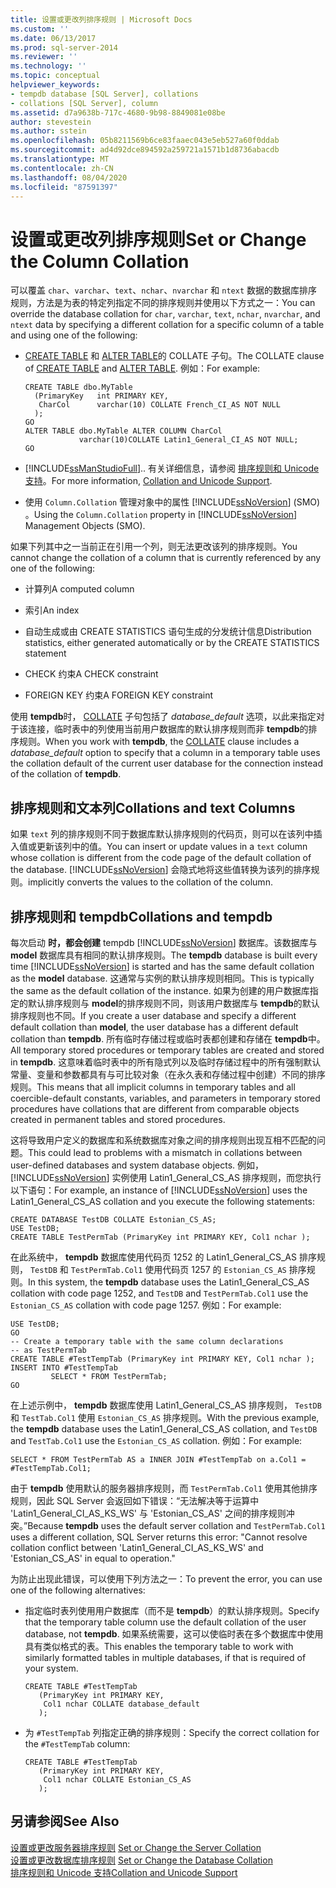 ```yaml
---
title: 设置或更改列排序规则 | Microsoft Docs
ms.custom: ''
ms.date: 06/13/2017
ms.prod: sql-server-2014
ms.reviewer: ''
ms.technology: ''
ms.topic: conceptual
helpviewer_keywords:
- tempdb database [SQL Server], collations
- collations [SQL Server], column
ms.assetid: d7a9638b-717c-4680-9b98-8849081e08be
author: stevestein
ms.author: sstein
ms.openlocfilehash: 05b8211569b6ce83faaec043e5eb527a60f0ddab
ms.sourcegitcommit: ad4d92dce894592a259721a1571b1d8736abacdb
ms.translationtype: MT
ms.contentlocale: zh-CN
ms.lasthandoff: 08/04/2020
ms.locfileid: "87591397"
---
```

# <a name="set-or-change-the-column-collation"></a><span data-ttu-id="a051c-102">设置或更改列排序规则</span><span class="sxs-lookup"><span data-stu-id="a051c-102">Set or Change the Column Collation</span></span>
  <span data-ttu-id="a051c-103">可以覆盖 `char`、`varchar`、`text`、`nchar`、`nvarchar` 和 `ntext` 数据的数据库排序规则，方法是为表的特定列指定不同的排序规则并使用以下方式之一：</span><span class="sxs-lookup"><span data-stu-id="a051c-103">You can override the database collation for `char`, `varchar`, `text`, `nchar`, `nvarchar`, and `ntext` data by specifying a different collation for a specific column of a table and using one of the following:</span></span>  
  
-   <span data-ttu-id="a051c-104">[CREATE TABLE](/sql/t-sql/statements/create-table-transact-sql) 和 [ALTER TABLE](/sql/t-sql/statements/alter-table-transact-sql)的 COLLATE 子句。</span><span class="sxs-lookup"><span data-stu-id="a051c-104">The COLLATE clause of [CREATE TABLE](/sql/t-sql/statements/create-table-transact-sql) and [ALTER TABLE](/sql/t-sql/statements/alter-table-transact-sql).</span></span> <span data-ttu-id="a051c-105">例如：</span><span class="sxs-lookup"><span data-stu-id="a051c-105">For example:</span></span>  
  
    ```  
    CREATE TABLE dbo.MyTable  
      (PrimaryKey   int PRIMARY KEY,  
       CharCol      varchar(10) COLLATE French_CI_AS NOT NULL  
      );  
    GO  
    ALTER TABLE dbo.MyTable ALTER COLUMN CharCol  
                varchar(10)COLLATE Latin1_General_CI_AS NOT NULL;  
    GO  
    ```  
  
-   [!INCLUDE[ssManStudioFull](../../includes/ssmanstudiofull-md.md)]<span data-ttu-id="a051c-106">.</span><span class="sxs-lookup"><span data-stu-id="a051c-106">.</span></span> <span data-ttu-id="a051c-107">有关详细信息，请参阅 [排序规则和 Unicode 支持](collation-and-unicode-support.md)。</span><span class="sxs-lookup"><span data-stu-id="a051c-107">For more information, [Collation and Unicode Support](collation-and-unicode-support.md).</span></span>  
  
-   <span data-ttu-id="a051c-108">使用 `Column.Collation` 管理对象中的属性 [!INCLUDE[ssNoVersion](../../includes/ssnoversion-md.md)] (SMO) 。</span><span class="sxs-lookup"><span data-stu-id="a051c-108">Using the `Column.Collation` property in [!INCLUDE[ssNoVersion](../../includes/ssnoversion-md.md)] Management Objects (SMO).</span></span>  
  
 <span data-ttu-id="a051c-109">如果下列其中之一当前正在引用一个列，则无法更改该列的排序规则。</span><span class="sxs-lookup"><span data-stu-id="a051c-109">You cannot change the collation of a column that is currently referenced by any one of the following:</span></span>  
  
-   <span data-ttu-id="a051c-110">计算列</span><span class="sxs-lookup"><span data-stu-id="a051c-110">A computed column</span></span>  
  
-   <span data-ttu-id="a051c-111">索引</span><span class="sxs-lookup"><span data-stu-id="a051c-111">An index</span></span>  
  
-   <span data-ttu-id="a051c-112">自动生成或由 CREATE STATISTICS 语句生成的分发统计信息</span><span class="sxs-lookup"><span data-stu-id="a051c-112">Distribution statistics, either generated automatically or by the CREATE STATISTICS statement</span></span>  
  
-   <span data-ttu-id="a051c-113">CHECK 约束</span><span class="sxs-lookup"><span data-stu-id="a051c-113">A CHECK constraint</span></span>  
  
-   <span data-ttu-id="a051c-114">FOREIGN KEY 约束</span><span class="sxs-lookup"><span data-stu-id="a051c-114">A FOREIGN KEY constraint</span></span>  
  
 <span data-ttu-id="a051c-115">使用 **tempdb**时， [COLLATE](/sql/t-sql/statements/collations) 子句包括了 *database_default* 选项，以此来指定对于该连接，临时表中的列使用当前用户数据库的默认排序规则而非 **tempdb**的排序规则。</span><span class="sxs-lookup"><span data-stu-id="a051c-115">When you work with **tempdb**, the [COLLATE](/sql/t-sql/statements/collations) clause includes a *database_default* option to specify that a column in a temporary table uses the collation default of the current user database for the connection instead of the collation of **tempdb**.</span></span>  
  
## <a name="collations-and-text-columns"></a><span data-ttu-id="a051c-116">排序规则和文本列</span><span class="sxs-lookup"><span data-stu-id="a051c-116">Collations and text Columns</span></span>  
 <span data-ttu-id="a051c-117">如果 `text` 列的排序规则不同于数据库默认排序规则的代码页，则可以在该列中插入值或更新该列中的值。</span><span class="sxs-lookup"><span data-stu-id="a051c-117">You can insert or update values in a `text` column whose collation is different from the code page of the default collation of the database.</span></span> [!INCLUDE[ssNoVersion](../../includes/ssnoversion-md.md)] <span data-ttu-id="a051c-118">会隐式地将这些值转换为该列的排序规则。</span><span class="sxs-lookup"><span data-stu-id="a051c-118">implicitly converts the values to the collation of the column.</span></span>  
  
## <a name="collations-and-tempdb"></a><span data-ttu-id="a051c-119">排序规则和 tempdb</span><span class="sxs-lookup"><span data-stu-id="a051c-119">Collations and tempdb</span></span>  
 <span data-ttu-id="a051c-120">每次启动 **时，都会创建** tempdb [!INCLUDE[ssNoVersion](../../includes/ssnoversion-md.md)] 数据库。该数据库与 **model** 数据库具有相同的默认排序规则。</span><span class="sxs-lookup"><span data-stu-id="a051c-120">The **tempdb** database is built every time [!INCLUDE[ssNoVersion](../../includes/ssnoversion-md.md)] is started and has the same default collation as the **model** database.</span></span> <span data-ttu-id="a051c-121">这通常与实例的默认排序规则相同。</span><span class="sxs-lookup"><span data-stu-id="a051c-121">This is typically the same as the default collation of the instance.</span></span> <span data-ttu-id="a051c-122">如果为创建的用户数据库指定的默认排序规则与 **model**的排序规则不同，则该用户数据库与 **tempdb**的默认排序规则也不同。</span><span class="sxs-lookup"><span data-stu-id="a051c-122">If you create a user database and specify a different default collation than **model**, the user database has a different default collation than **tempdb**.</span></span> <span data-ttu-id="a051c-123">所有临时存储过程或临时表都创建和存储在 **tempdb**中。</span><span class="sxs-lookup"><span data-stu-id="a051c-123">All temporary stored procedures or temporary tables are created and stored in **tempdb**.</span></span> <span data-ttu-id="a051c-124">这意味着临时表中的所有隐式列以及临时存储过程中的所有强制默认常量、变量和参数都具有与可比较对象（在永久表和存储过程中创建）不同的排序规则。</span><span class="sxs-lookup"><span data-stu-id="a051c-124">This means that all implicit columns in temporary tables and all coercible-default constants, variables, and parameters in temporary stored procedures have collations that are different from comparable objects created in permanent tables and stored procedures.</span></span>  
  
 <span data-ttu-id="a051c-125">这将导致用户定义的数据库和系统数据库对象之间的排序规则出现互相不匹配的问题。</span><span class="sxs-lookup"><span data-stu-id="a051c-125">This could lead to problems with a mismatch in collations between user-defined databases and system database objects.</span></span> <span data-ttu-id="a051c-126">例如， [!INCLUDE[ssNoVersion](../../includes/ssnoversion-md.md)] 实例使用 Latin1_General_CS_AS 排序规则，而您执行以下语句：</span><span class="sxs-lookup"><span data-stu-id="a051c-126">For example, an instance of [!INCLUDE[ssNoVersion](../../includes/ssnoversion-md.md)] uses the Latin1_General_CS_AS collation and you execute the following statements:</span></span>  
  
```  
CREATE DATABASE TestDB COLLATE Estonian_CS_AS;  
USE TestDB;  
CREATE TABLE TestPermTab (PrimaryKey int PRIMARY KEY, Col1 nchar );  
```  
  
 <span data-ttu-id="a051c-127">在此系统中， **tempdb** 数据库使用代码页 1252 的 Latin1_General_CS_AS 排序规则， `TestDB` 和 `TestPermTab.Col1` 使用代码页 1257 的 `Estonian_CS_AS` 排序规则。</span><span class="sxs-lookup"><span data-stu-id="a051c-127">In this system, the **tempdb** database uses the Latin1_General_CS_AS collation with code page 1252, and `TestDB` and `TestPermTab.Col1` use the `Estonian_CS_AS` collation with code page 1257.</span></span> <span data-ttu-id="a051c-128">例如：</span><span class="sxs-lookup"><span data-stu-id="a051c-128">For example:</span></span>  
  
```  
USE TestDB;  
GO  
-- Create a temporary table with the same column declarations  
-- as TestPermTab  
CREATE TABLE #TestTempTab (PrimaryKey int PRIMARY KEY, Col1 nchar );  
INSERT INTO #TestTempTab  
         SELECT * FROM TestPermTab;  
GO  
```  
  
 <span data-ttu-id="a051c-129">在上述示例中， **tempdb** 数据库使用 Latin1_General_CS_AS 排序规则， `TestDB` 和 `TestTab.Col1` 使用 `Estonian_CS_AS` 排序规则。</span><span class="sxs-lookup"><span data-stu-id="a051c-129">With the previous example, the **tempdb** database uses the Latin1_General_CS_AS collation, and `TestDB` and `TestTab.Col1` use the `Estonian_CS_AS` collation.</span></span> <span data-ttu-id="a051c-130">例如：</span><span class="sxs-lookup"><span data-stu-id="a051c-130">For example:</span></span>  
  
```  
SELECT * FROM TestPermTab AS a INNER JOIN #TestTempTab on a.Col1 = #TestTempTab.Col1;  
```  
  
 <span data-ttu-id="a051c-131">由于 **tempdb** 使用默认的服务器排序规则，而 `TestPermTab.Col1` 使用其他排序规则，因此 SQL Server 会返回如下错误：“无法解决等于运算中 'Latin1_General_CI_AS_KS_WS' 与 'Estonian_CS_AS' 之间的排序规则冲突。”</span><span class="sxs-lookup"><span data-stu-id="a051c-131">Because **tempdb** uses the default server collation and `TestPermTab.Col1` uses a different collation, SQL Server returns this error: "Cannot resolve collation conflict between 'Latin1_General_CI_AS_KS_WS' and 'Estonian_CS_AS' in equal to operation."</span></span>  
  
 <span data-ttu-id="a051c-132">为防止出现此错误，可以使用下列方法之一：</span><span class="sxs-lookup"><span data-stu-id="a051c-132">To prevent the error, you can use one of the following alternatives:</span></span>  
  
-   <span data-ttu-id="a051c-133">指定临时表列使用用户数据库（而不是 **tempdb**）的默认排序规则。</span><span class="sxs-lookup"><span data-stu-id="a051c-133">Specify that the temporary table column use the default collation of the user database, not **tempdb**.</span></span> <span data-ttu-id="a051c-134">如果系统需要，这可以使临时表在多个数据库中使用具有类似格式的表。</span><span class="sxs-lookup"><span data-stu-id="a051c-134">This enables the temporary table to work with similarly formatted tables in multiple databases, if that is required of your system.</span></span>  
  
    ```  
    CREATE TABLE #TestTempTab  
       (PrimaryKey int PRIMARY KEY,  
        Col1 nchar COLLATE database_default  
       );  
    ```  
  
-   <span data-ttu-id="a051c-135">为 `#TestTempTab` 列指定正确的排序规则：</span><span class="sxs-lookup"><span data-stu-id="a051c-135">Specify the correct collation for the `#TestTempTab` column:</span></span>  
  
    ```  
    CREATE TABLE #TestTempTab  
       (PrimaryKey int PRIMARY KEY,  
        Col1 nchar COLLATE Estonian_CS_AS  
       );  
    ```  
  
## <a name="see-also"></a><span data-ttu-id="a051c-136">另请参阅</span><span class="sxs-lookup"><span data-stu-id="a051c-136">See Also</span></span>  
 <span data-ttu-id="a051c-137">[设置或更改服务器排序规则](set-or-change-the-server-collation.md) </span><span class="sxs-lookup"><span data-stu-id="a051c-137">[Set or Change the Server Collation](set-or-change-the-server-collation.md) </span></span>  
 <span data-ttu-id="a051c-138">[设置或更改数据库排序规则](set-or-change-the-database-collation.md) </span><span class="sxs-lookup"><span data-stu-id="a051c-138">[Set or Change the Database Collation](set-or-change-the-database-collation.md) </span></span>  
 [<span data-ttu-id="a051c-139">排序规则和 Unicode 支持</span><span class="sxs-lookup"><span data-stu-id="a051c-139">Collation and Unicode Support</span></span>](collation-and-unicode-support.md)  
  
  
